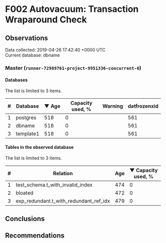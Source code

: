 # F002 Autovacuum: Transaction Wraparound Check #

## Observations ##
Data collected: 2019-04-26 17:42:40 +0000 UTC  
Current database: dbname  



### Master (`runner-72989761-project-9951336-concurrent-0`) ###

#### Databases ####
The list is limited to 3 items.  

\# | Database | &#9660;&nbsp;Age | Capacity used, % | Warning | datfrozenxid
--|--------|-----|------------------|---------|--------------
1 |postgres |518 |0 |  |561
2 |dbname |518 |0 |  |561
3 |template1 |518 |0 |  |561



#### Tables in the observed database ####
The list is limited to 3 items.  

\# | Relation | Age | &#9660;&nbsp;Capacity used, % | Warning |rel_relfrozenxid | toast_relfrozenxid 
---|-------|-----|------------------|---------|-----------------|--------------------
1 |test_schema.t_with_invalid_index |474 |0 |  |605 |0 |
2 |bloated |472 |0 |  |607 |0 |
3 |exp_redundant.t_with_redundant_ref_idx |479 |0 |  |600 |0 |




## Conclusions ##


## Recommendations ##

